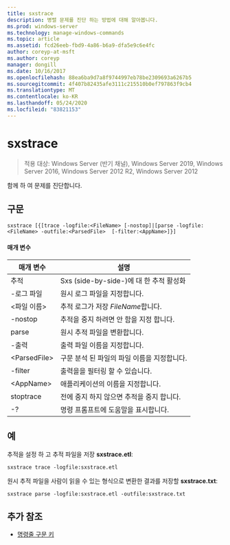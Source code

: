 ```yaml
---
title: sxstrace
description: 병렬 문제를 진단 하는 방법에 대해 알아봅니다.
ms.prod: windows-server
ms.technology: manage-windows-commands
ms.topic: article
ms.assetid: fcd26eeb-fbd9-4a86-b6a9-dfa5e9c6e4fc
author: coreyp-at-msft
ms.author: coreyp
manager: dongill
ms.date: 10/16/2017
ms.openlocfilehash: 88ea6ba9d7a8f9744997eb78be2309693a6267b5
ms.sourcegitcommit: 4f407b82435afe3111c215510b0ef797863f9cb4
ms.translationtype: MT
ms.contentlocale: ko-KR
ms.lasthandoff: 05/24/2020
ms.locfileid: "83821153"
---
```

# <a name="sxstrace"></a>sxstrace

> 적용 대상: Windows Server (반기 채널), Windows Server 2019, Windows Server 2016, Windows Server 2012 R2, Windows Server 2012

함께 하 여 문제를 진단합니다.

## <a name="syntax"></a>구문
```
sxstrace [{[trace -logfile:<FileName> [-nostop]|[parse -logfile:<FileName> -outfile:<ParsedFile>  [-filter:<AppName>]}]
```

#### <a name="parameters"></a>매개 변수
|매개 변수|설명|
|-------|--------|
|추적|Sxs (side-by-side-)에 대 한 추적 활성화|
|-로그 파일|원시 로그 파일을 지정합니다.|
|\<파일 이름>|추적 로그가 저장 *FileName*합니다.|
|-nostop|추적을 중지 하려면 안 함을 지정 합니다.|
|parse|원시 추적 파일을 변환합니다.|
|-출력|출력 파일 이름을 지정합니다.|
|\<ParsedFile>|구문 분석 된 파일의 파일 이름을 지정합니다.|
|-filter|출력을을 필터링 할 수 있습니다.|
|\<AppName>|애플리케이션의 이름을 지정합니다.|
|stoptrace|전에 중지 하지 않으면 추적을 중지 합니다.|
|-?|명령 프롬프트에 도움말을 표시합니다.|

## <a name="examples"></a>예
추적을 설정 하 고 추적 파일을 저장 **sxstrace.etl**:
```
sxstrace trace -logfile:sxstrace.etl
```
원시 추적 파일을 사람이 읽을 수 있는 형식으로 변환한 결과를 저장할 **sxstrace.txt**:
```
sxstrace parse -logfile:sxstrace.etl -outfile:sxstrace.txt
```

## <a name="additional-references"></a>추가 참조
- [명령줄 구문 키](command-line-syntax-key.md)

